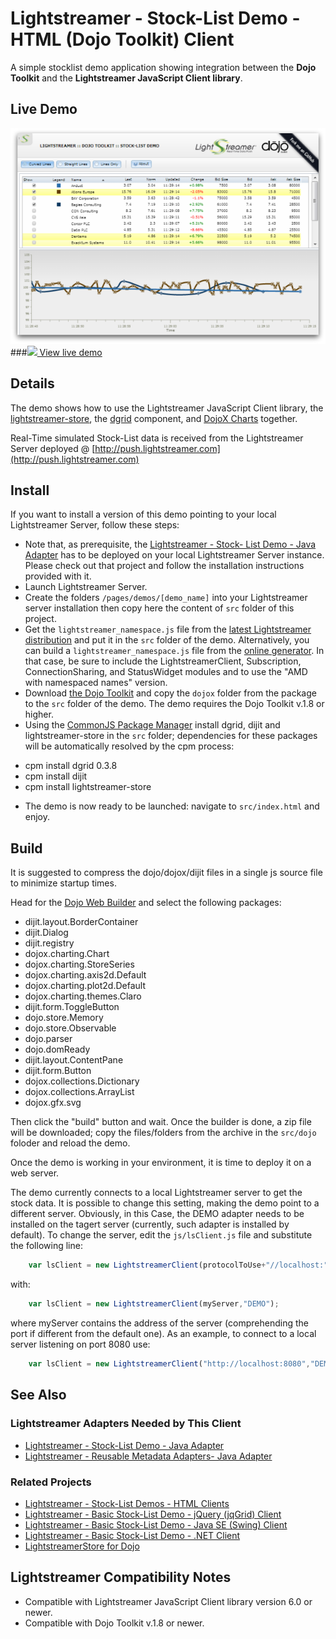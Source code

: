 # Lightstreamer - Stock-List Demo - HTML (Dojo Toolkit) Client

<!-- START DESCRIPTION lightstreamer-example-stocklist-client-dojo -->

A simple stocklist demo application showing integration between the <b>Dojo Toolkit</b> and the <b>Lightstreamer JavaScript Client library</b>.

## Live Demo

[![screenshot](screen_dojo_large.png)](http://demos.lightstreamer.com/DojoDemo/)<br>
###[![](http://demos.lightstreamer.com/site/img/play.png) View live demo](http://demos.lightstreamer.com/DojoDemo/)<br>

## Details

The demo shows how to use the Lightstreamer JavaScript Client library, the [lightstreamer-store](https://github.com/Lightstreamer/dojo-lightstreamer-store), the [dgrid](https://github.com/SitePen/dgrid) component, and [DojoX Charts](https://github.com/dojo/dojox) together.<br>

Real-Time simulated Stock-List data is received from the Lightstreamer Server deployed @ [http://push.lightstreamer.com](http://push.lightstreamer.com)<br>

<!-- END DESCRIPTION lightstreamer-example-stocklist-client-dojo -->

## Install

If you want to install a version of this demo pointing to your local Lightstreamer Server, follow these steps:

* Note that, as prerequisite, the [Lightstreamer - Stock- List Demo - Java Adapter](https://github.com/Lightstreamer/Lightstreamer-example-Stocklist-adapter-java) has to be deployed on your local Lightstreamer Server instance. Please check out that project and follow the installation instructions provided with it.
* Launch Lightstreamer Server.
* Create the folders `/pages/demos/[demo_name]` into your Lightstreamer server installation then copy here the content of `src` folder of this project.
* Get the `lightstreamer_namespace.js` file from the [latest Lightstreamer distribution](http://www.lightstreamer.com/download) and put it in the `src` folder of the demo. Alternatively, you can build a `lightstreamer_namespace.js` file from the [online generator](http://www.lightstreamer.com/docs/client_javascript_tools/generator.html).
In that case, be sure to include the LightstreamerClient, Subscription, ConnectionSharing, and StatusWidget modules and to use the "AMD with namespaced names" version.
*  Download [the Dojo Toolkit](http://download.dojotoolkit.org) and copy the `dojox` folder from the package to the `src` folder of the demo. The demo requires the Dojo Toolkit v.1.8 or higher.
*  Using the [CommonJS Package Manager](https://github.com/kriszyp/cpm) install dgrid, dijit and lightstreamer-store in the `src` folder; dependencies for these packages will be automatically resolved by the cpm process:
  - cpm install dgrid 0.3.8
  - cpm install dijit
  - cpm install lightstreamer-store
* The demo is now ready to be launched: navigate to `src/index.html` and enjoy.

## Build

It is suggested to compress the dojo/dojox/dijit files in a single js source file to minimize startup times.

Head for the [Dojo Web Builder](http://build.dojotoolkit.org/) and select the following packages:

-  dijit.layout.BorderContainer
-  dijit.Dialog
-  dijit.registry
-  dojox.charting.Chart
-  dojox.charting.StoreSeries
-  dojox.charting.axis2d.Default
-  dojox.charting.plot2d.Default
-  dojox.charting.themes.Claro
-  dijit.form.ToggleButton
-  dojo.store.Memory
-  dojo.store.Observable
-  dojo.parser
-  dojo.domReady
-  dijit.layout.ContentPane
-  dijit.form.Button
-  dojox.collections.Dictionary
-  dojox.collections.ArrayList
-  dojox.gfx.svg

Then click the "build" button and wait. Once the builder is done, a zip file will be downloaded; copy the files/folders from the archive in the `src/dojo` foloder and reload the demo. <br>

Once the demo is working in your environment, it is time to deploy it on a web server. 

The demo currently connects to a local Lightstreamer server to get the stock data. It is possible to change this setting, making the demo point to a different server. Obviously, in this 
Case, the DEMO adapter needs to be installed on the tagert server (currently, such adapter is installed by default).
To change the server, edit the `js/lsClient.js` file and substitute the following line:

```js
    var lsClient = new LightstreamerClient(protocolToUse+"//localhost:"+portToUse,"DEMO");
```

with:

```js
    var lsClient = new LightstreamerClient(myServer,"DEMO");
```

where myServer contains the address of the server (comprehending the port if different from the default one).
As an example, to connect to a local server listening on port 8080 use:

```js
    var lsClient = new LightstreamerClient("http://localhost:8080","DEMO");
```    

## See Also

### Lightstreamer Adapters Needed by This Client

<!-- START RELATED_ENTRIES -->
* [Lightstreamer - Stock-List Demo - Java Adapter](https://github.com/Lightstreamer/Lightstreamer-example-Stocklist-adapter-java)
* [Lightstreamer - Reusable Metadata Adapters- Java Adapter](https://github.com/Lightstreamer/Lightstreamer-example-ReusableMetadata-adapter-java)

<!-- END RELATED_ENTRIES -->
### Related Projects

* [Lightstreamer - Stock-List Demos - HTML Clients](https://github.com/Lightstreamer/Lightstreamer-example-Stocklist-client-javascript)
* [Lightstreamer - Basic Stock-List Demo - jQuery (jqGrid) Client](https://github.com/Lightstreamer/Lightstreamer-example-StockList-client-jquery)
* [Lightstreamer - Basic Stock-List Demo - Java SE (Swing) Client](https://github.com/Lightstreamer/Lightstreamer-example-StockList-client-java)
* [Lightstreamer - Basic Stock-List Demo - .NET Client](https://github.com/Lightstreamer/Lightstreamer-example-StockList-client-dotnet)
* [LightstreamerStore for Dojo](https://github.com/Lightstreamer/dojo-lightstreamer-store)

## Lightstreamer Compatibility Notes #

* Compatible with Lightstreamer JavaScript Client library version 6.0 or newer.
* Compatible with Dojo Toolkit v.1.8 or newer.
